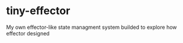 # tiny-effector
My own effector-like state managment system builded to explore how effector designed
